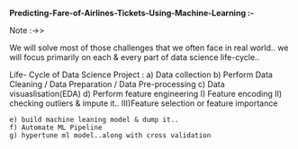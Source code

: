 **Predicting-Fare-of-Airlines-Tickets-Using-Machine-Learning :-**

Note :->>

We will solve most of those challenges that we often face in real world..
we will focus primarily on each & every part of data science life-cycle..

 Life- Cycle of Data Science Project :
    a) Data collection
    b) Perform Data Cleaning / Data Preparation / Data Pre-processing 
    c) Data visuaslisation(EDA)
    d) Perform feature engineering
        I)  Feature encoding
        II) checking outliers & impute it..
        III)Feature selection or feature importance
        
    e) build machine leaning model & dump it..
    f) Automate ML Pipeline 
    g) hypertune ml model..along with cross validation
